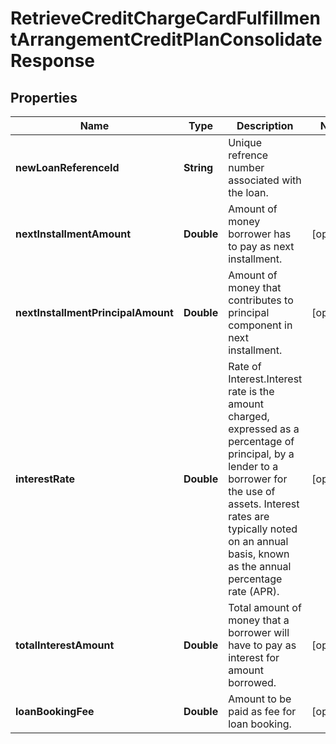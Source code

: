 # RetrieveCreditChargeCardFulfillmentArrangementCreditPlanConsolidateResponse

## Properties
Name | Type | Description | Notes
------------ | ------------- | ------------- | -------------
**newLoanReferenceId** | **String** | Unique refrence number associated with the loan. | 
**nextInstallmentAmount** | **Double** | Amount of money borrower has to pay as next installment. |  [optional]
**nextInstallmentPrincipalAmount** | **Double** | Amount of money that contributes to principal component in next installment. |  [optional]
**interestRate** | **Double** | Rate of Interest.Interest rate is the amount charged, expressed as a percentage of principal, by a lender to a borrower for the use of assets. Interest rates are typically noted on an annual basis, known as the annual percentage rate (APR). |  [optional]
**totalInterestAmount** | **Double** | Total amount of money that a borrower will have to pay as interest for amount borrowed. |  [optional]
**loanBookingFee** | **Double** | Amount to be paid as fee for loan booking. |  [optional]
